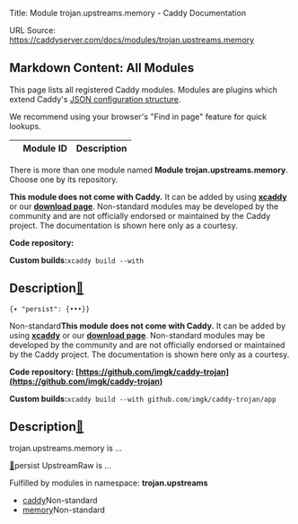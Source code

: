 Title: Module trojan.upstreams.memory - Caddy Documentation

URL Source: https://caddyserver.com/docs/modules/trojan.upstreams.memory

Markdown Content:
All Modules
-----------

This page lists all registered Caddy modules. Modules are plugins which extend Caddy's [JSON configuration structure](https://caddyserver.com/docs/json/).

We recommend using your browser's "Find in page" feature for quick lookups.

|  | Module ID | Description |
| --- | --- | --- |

There is more than one module named **Module trojan.upstreams.memory**. Choose one by its repository.

**This module does not come with Caddy.** It can be added by using **[xcaddy](https://caddyserver.com/docs/build#xcaddy)** or our **[download page](https://caddyserver.com/download)**. Non-standard modules may be developed by the community and are not officially endorsed or maintained by the Caddy project. The documentation is shown here only as a courtesy.

**Code repository:**

**Custom builds:**`xcaddy build --with`

Description[🔗](https://caddyserver.com/docs/modules/trojan.upstreams.memory#docs "Direct link")
------------------------------------------------------------------------------------------------

`{▾	"persist": {•••}}`

Non-standard**This module does not come with Caddy.** It can be added by using **[xcaddy](https://caddyserver.com/docs/build#xcaddy)** or our **[download page](https://caddyserver.com/download)**. Non-standard modules may be developed by the community and are not officially endorsed or maintained by the Caddy project. The documentation is shown here only as a courtesy.

**Code repository: [https://github.com/imgk/caddy-trojan](https://github.com/imgk/caddy-trojan)**

**Custom builds:**`xcaddy build --with github.com/imgk/caddy-trojan/app`

Description[🔗](https://caddyserver.com/docs/modules/trojan.upstreams.memory#docs "Direct link")
------------------------------------------------------------------------------------------------

trojan.upstreams.memory is ...

[🔗](https://caddyserver.com/docs/modules/trojan.upstreams.memory#persist)persist
UpstreamRaw is ...

Fulfilled by modules in namespace: **trojan.upstreams**

*   [caddy](https://caddyserver.com/docs/modules/trojan.upstreams.caddy)Non-standard
*   [memory](https://caddyserver.com/docs/modules/trojan.upstreams.memory)Non-standard
